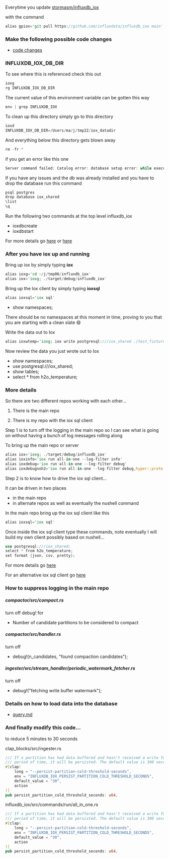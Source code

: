Everytime you update
[stormasm/influxdb_iox](https://github.com/stormasm/influxdb_iox)

with the command

```rust
alias gpiox='git pull https://github.com/influxdata/influxdb_iox main'
```

### Make the following possible code changes

* [code changes](./codechanges.md)

### INFLUXDB_IOX_DB_DIR

To see where this is referenced check this out

```rust
ioxg
rg INFLUXDB_IOX_DB_DIR
```

The current value of this environment variable can be gotten this way

```rust
env | grep INFLUXDB_IOX
```

To clean up this directory simply go to this directory

```rust
ioxd
INFLUXDB_IOX_DB_DIR=/Users/ma/j/tmp22/iox_datadir
```

And everything below this directory gets blown away

```rust
rm -fr *
```

if you get an error like this one

```rust
Server command failed: Catalog error: database setup error: while executing migrations: error returned from database: column "column_set" of relation "parquet_file" contains null values
```

If you have any issues and the db was already installed and you have to drop the database run this command

```rust
psql postgres
drop database iox_shared
\list
\q
```

Run the following two commands at the top level influxdb_iox

* ioxdbcreate
* ioxdbstart

For more details go
[here](https://github.com/stormasm/ioxnotes/blob/main/startup.md) or
[here](https://github.com/influxdata/influxdb_iox/tree/main/iox_catalog)

### After you have iox up and running

Bring up iox by simply typing **iox**

```rust
alias ioxg='cd ~/j/tmp06/influxdb_iox'
alias iox='ioxg; ./target/debug/influxdb_iox'
```

Bring up the Iox client by simply typing **ioxsql**

```rust
alias ioxsql='iox sql'
```
* show namespaces;

There should be no namespaces at this moment in time, proving to you that you are starting with a clean slate :smile:

Write the data out to Iox

```rust
alias ioxwtemp='ioxg; iox write postgresql:///iox_shared ./test_fixtures/lineproto/temperature.lp --host http://localhost:8081'
```

Now review the data you just wrote out to Iox

* show namespaces;
* use postgresql:///iox_shared;
* show tables;
* select * from h2o_temperature;

### More details

So there are two different repos working with each other...

1) There is the main repo

2) There is my repo with the iox sql client

Step 1 is to turn off the logging in the main repo so I can see what is going on without having a bunch of log messages rolling along

To bring up the main repo or server

```rust
alias iox='ioxg; ./target/debug/influxdb_iox'
alias ioxinfo='iox run all-in-one --log-filter info'
alias ioxdebug='iox run all-in-one --log-filter debug'
alias ioxdebugnoh2='iox run all-in-one --log-filter debug,hyper::proto::h1=info,h2=info'
```

Step 2 is to know how to drive the iox sql client...

It can be driven in two places

* in the main repo
* in alternate repos as well as eventually the nushell command

In the main repo bring up the iox sql client like this

```rust
alias ioxsql='iox sql'
```

Once inside the iox sql client type these commands, note eventually I will build my own client possibly based on nushell...

```rust
use postgresql:///iox_shared;
select * from h2o_temperature;
set format {json, csv, pretty};
```

For more details go
[here](./query.md)

For an alternative iox sql client go
[here](https://github.com/stormasm/iox_sql_v00)

### How to suppress logging in the main repo

##### compactor/src/compact.rs

turn off debug! for
* Number of candidate partitions to be considered to compact

##### compactor/src/handler.rs

turn off
* debug!(n_candidates, "found compaction candidates");

##### ingester/src/stream_handler/periodic_watermark_fetcher.rs

turn off
* debug!("fetching write buffer watermark");

### Details on how to load data into the database

* [query.md](https://github.com/stormasm/ioxnotes/blob/main/query.md)

### And finally modify this code...

to reduce 5 minutes to 30 seconds

clap_blocks/src/ingester.rs

```rust
/// If a partition has had data buffered and hasn't received a write for this
/// period of time, it will be persisted. The default value is 300 seconds (5 minutes).
#[clap(
    long = "--persist-partition-cold-threshold-seconds",
    env = "INFLUXDB_IOX_PERSIST_PARTITION_COLD_THRESHOLD_SECONDS",
    default_value = "30",
    action
)]
pub persist_partition_cold_threshold_seconds: u64,
```

influxdb_iox/src/commands/run/all_in_one.rs

```rust
/// If a partition has had data buffered and hasn't received a write for this
/// period of time, it will be persisted. The default value is 300 seconds (5 minutes).
#[clap(
    long = "--persist-partition-cold-threshold-seconds",
    env = "INFLUXDB_IOX_PERSIST_PARTITION_COLD_THRESHOLD_SECONDS",
    default_value = "30",
    action
)]
pub persist_partition_cold_threshold_seconds: u64,
```
